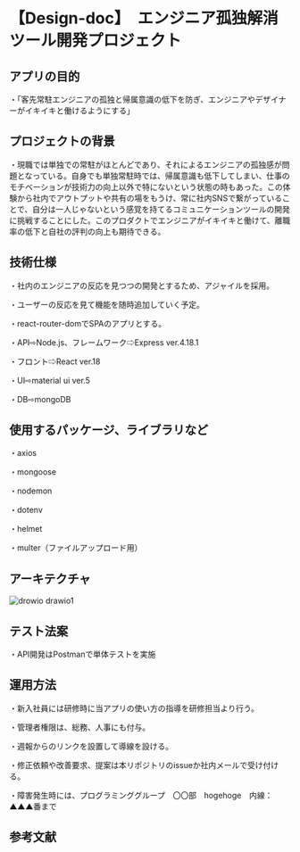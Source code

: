 # 【Design-doc】　エンジニア孤独解消ツール開発プロジェクト


## アプリの目的

・「客先常駐エンジニアの孤独と帰属意識の低下を防ぎ、エンジニアやデザイナーがイキイキと働けるようにする」

## プロジェクトの背景

・現職では単独での常駐がほとんどであり、それによるエンジニアの孤独感が問題となっている。自身でも単独常駐時では、帰属意識も低下してしまい、仕事のモチベーションが技術力の向上以外で特にないという状態の時もあった。この体験から社内でアウトプットや共有の場をもうけ、常に社内SNSで繋がっていることで、自分は一人じゃないという感覚を持てるコミュニケーションツールの開発に挑戦することにした。このプロダクトでエンジニアがイキイキと働けて、離職率の低下と自社の評判の向上も期待できる。

## 技術仕様

・社内のエンジニアの反応を見つつの開発とするため、アジャイルを採用。

・ユーザーの反応を見て機能を随時追加していく予定。

・react-router-domでSPAのアプリとする。

・API⇨Node.js、フレームワーク⇨Express ver.4.18.1

・フロント⇨React ver.18

・UI⇨material ui ver.5

・DB⇨mongoDB



## 使用するパッケージ、ライブラリなど
・axios

・mongoose

・nodemon

・dotenv

・helmet

・multer（ファイルアップロード用）

## アーキテクチャ


![drowio drawio1](https://user-images.githubusercontent.com/53164570/186108099-3a290a6f-170f-4ef7-bddd-987b15d2667a.png)



## テスト法案
・API開発はPostmanで単体テストを実施

## 運用方法
・新入社員には研修時に当アプリの使い方の指導を研修担当より行う。

・管理者権限は、総務、人事にも付与。

・週報からのリンクを設置して導線を設ける。

・修正依頼や改善要求、提案は本リポジトリのissueか社内メールで受け付ける。

・障害発生時には、プログラミンググループ　〇〇部　hogehoge　内線：▲▲▲番まで

## 参考文献


